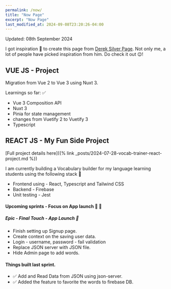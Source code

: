 ```yaml
---
permalink: /now/
title: "Now Page"
excerpt: "Now Page"
last_modified_at: 2024-09-08T23:20:26-04:00
---
```


Updated: 08th September 2024

I got inspiration 💪 to create this page from [Derek Silver Page](https://sive.rs/now). Not only me, a lot of people have picked inspiration from him. Do check it out 😉!

## VUE JS - Project

Migration from Vue 2 to Vue 3 using Nuxt 3.

Learnings so far: ✅

- Vue 3 Composition API
- Nuxt 3
- Pinia for state management
- changes from Vuetify 2 to Vuetify 3
- Typescript

## REACT JS - My Fun Side Project

[Full project details here]({% link _posts/2024-07-28-vocab-trainer-react-project.md %})

I am currently building a Vocabulary builder for my language learning students using the following stack 🧱

- Frontend using - React, Typescript and Tailwind CSS
- Backend - Firebase
- Unit testing - Jest

#### Upcoming sprints - Focus on App launch 🚧 🔖

##### Epic - Final Touch - App Launch 🚀

- Finish setting up Signup page.
- Create context on the saving user data.
- Login - username, password - fail validation
- Replace JSON server with JSON file.
- Hide Admin page to add words.

#### Things built last sprint.

- ✅ Add and Read Data from JSON using json-server.
- ✅ Added the feature to favorite the words to firebase DB.
